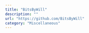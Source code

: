 ```yaml
---
title: "BitsByWill"
description: ""
url: "https://github.com/BitsByWill"
category: "Miscellaneous"
---
```

